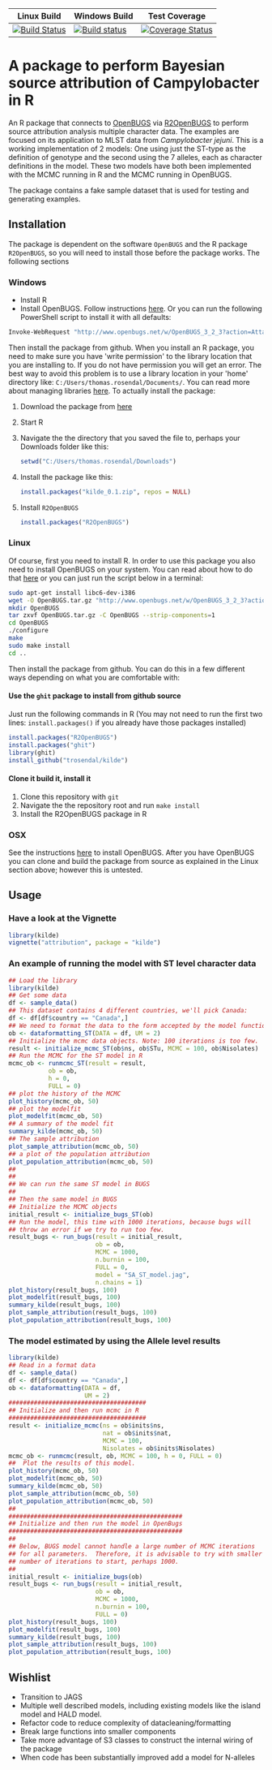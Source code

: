 |Linux Build|Windows Build|Test Coverage|
|----|----|----|
|[![Build Status](https://travis-ci.org/trosendal/kilde.svg)](https://travis-ci.org/trosendal/kilde)|[![Build status](https://ci.appveyor.com/api/projects/status/dlxa7wxqs2lrc2eh?svg=true)](https://ci.appveyor.com/project/trosendal/kilde)|[![Coverage Status](https://coveralls.io/repos/github/trosendal/kilde/badge.svg?maxAge=600&branch=master)](https://coveralls.io/github/trosendal/kilde?branch=master)|
# A package to perform Bayesian source attribution of Campylobacter in R

An R package that connects to
[OpenBUGS](http://www.openbugs.net) via
[R2OpenBUGS](https://cran.r-project.org/web/packages/R2OpenBUGS/vignettes/R2OpenBUGS.pdf) to
perform source attribution analysis multiple character data. The
examples are focused on its application to MLST data from *Campylobacter
jejuni*. This is a working implementation of 2 models: One using just
the ST-type as the definition of genotype and the second using the 7
alleles, each as character definitions in the model. These two models
have both been implemented with the MCMC running in R and the MCMC
running in OpenBUGS.

The package contains a fake sample dataset that is used for testing
and generating examples. 

## Installation

The package is dependent on the software `OpenBUGS` and the R package
`R2OpenBUGS`, so you will need to install those before the package
works. The following sections 

### Windows

  * Install R
  * Install OpenBUGS. Follow instructions
    [here](http://www.openbugs.net/w/Downloads). Or you can run the
    following PowerShell script to install it with all defaults:

```sh
Invoke-WebRequest "http://www.openbugs.net/w/OpenBUGS_3_2_3?action=AttachFile&do=get&target=OpenBUGS323setup.exe" -OutFile "..\OpenBUGS323setup.exe";Start-Process -FilePath "..\OpenBUGS323setup.exe" -ArgumentList "/VERYSILENT" -NoNewWindow -Wait
```

Then install the package from github. When you install an R package,
you need to make sure you have 'write permission' to the library
location that you are installing to. If you do not have permission you
will get an error. The best way to avoid this problem is to use a
library location in your 'home' directory like:
`C:/Users/thomas.rosendal/Documents/`. You can read more about
managing libraries
[here](https://cran.r-project.org/doc/manuals/R-admin.html#Managing-libraries). To
actually install the package:

1. Download the package from
[here](https://ci.appveyor.com/api/projects/trosendal/kilde/artifacts/kilde_0.1.zip)
2. Start R
3. Navigate the the directory that you saved the file to, perhaps your
   Downloads folder like this:

    ```r
    setwd("C:/Users/thomas.rosendal/Downloads")
    ```	
4. Install the package like this:

    ```r
    install.packages("kilde_0.1.zip", repos = NULL)
    ```

5. Install `R2OpenBUGS`

    ```r
    install.packages("R2OpenBUGS")
    ```
### Linux

Of course, first you need to install R. In order to use this package
you also need to install OpenBUGS on your system. You can read about
how to do that [here](http://www.openbugs.net/w/Downloads) or you can
just run the script below in a terminal:

```sh
sudo apt-get install libc6-dev-i386
wget -O OpenBUGS.tar.gz "http://www.openbugs.net/w/OpenBUGS_3_2_3?action=AttachFile&do=get&target=OpenBUGS-3.2.3.tar.gz"
mkdir OpenBUGS
tar zxvf OpenBUGS.tar.gz -C OpenBUGS --strip-components=1
cd OpenBUGS
./configure
make
sudo make install
cd ..
```

Then install the package from github. You can do this in a few
different ways depending on what you are comfortable with:

#### Use the `ghit` package to install from github source

Just run the following commands in R (You may not need to run the
first two lines: `install.packages()` if you already have those
packages installed)

```r
install.packages("R2OpenBUGS")
install.packages("ghit")
library(ghit)
install_github("trosendal/kilde")
```

#### Clone it build it, install it

1. Clone this repository with `git`
2. Navigate the the repository root and run `make install`
3. Install the R2OpenBUGS package in R

### OSX

See the instructions [here](http://www.openbugs.net/w/Downloads) to
install OpenBUGS. After you have OpenBUGS you can clone and build the
package from source as explained in the Linux section above; however
this is untested.


## Usage

### Have a look at the Vignette

```r
library(kilde)
vignette("attribution", package = "kilde")
```

### An example of running the model with ST level character data

```r
## Load the library
library(kilde)
## Get some data
df <- sample_data()
## This dataset contains 4 different countries, we'll pick Canada:
df <- df[df$country == "Canada",]
## We need to format the data to the form accepted by the model function.
ob <- dataformatting_ST(DATA = df, UM = 2)
## Initialize the mcmc data objects. Note: 100 iterations is too few.
result <- initialize_mcmc_ST(ob$ns, ob$STu, MCMC = 100, ob$Nisolates)
## Run the MCMC for the ST model in R
mcmc_ob <- runmcmc_ST(result = result,
           ob = ob,
           h = 0,
           FULL = 0)
## plot the history of the MCMC
plot_history(mcmc_ob, 50)
## plot the modelfit
plot_modelfit(mcmc_ob, 50)
## A summary of the model fit
summary_kilde(mcmc_ob, 50)
## The sample attribution
plot_sample_attribution(mcmc_ob, 50)
## a plot of the population attribution
plot_population_attribution(mcmc_ob, 50)
##
##
## We can run the same ST model in BUGS
##
## Then the same model in BUGS
## Initialize the MCMC objects
initial_result <- initialize_bugs_ST(ob)
## Run the model, this time with 1000 iterations, because bugs will
## throw an error if we try to run too few.
result_bugs <- run_bugs(result = initial_result,
                        ob = ob,
                        MCMC = 1000,
                        n.burnin = 100,
                        FULL = 0,
                        model = "SA_ST_model.jag",
                        n.chains = 1)
plot_history(result_bugs, 100)
plot_modelfit(result_bugs, 100)
summary_kilde(result_bugs, 100)
plot_sample_attribution(result_bugs, 100)
plot_population_attribution(result_bugs, 100)
```
### The model estimated by using the Allele level results

```r
library(kilde)
## Read in a format data
df <- sample_data()
df <- df[df$country == "Canada",]
ob <- dataformatting(DATA = df,
                     UM = 2)
######################################
## Initialize and then run mcmc in R
######################################
result <- initialize_mcmc(ns = ob$inits$ns,
                          nat = ob$inits$nat,
                          MCMC = 100,
                          Nisolates = ob$inits$Nisolates)
mcmc_ob <- runmcmc(result, ob, MCMC = 100, h = 0, FULL = 0)
##  Plot the results of this model.
plot_history(mcmc_ob, 50)
plot_modelfit(mcmc_ob, 50)
summary_kilde(mcmc_ob, 50)
plot_sample_attribution(mcmc_ob, 50)
plot_population_attribution(mcmc_ob, 50)
##
################################################
## Initialize and then run the model in OpenBugs
################################################
##
## Below, BUGS model cannot handle a large number of MCMC iterations
## for all parameters.  Therefore, it is advisable to try with smaller
## number of iterations to start, perhaps 1000.
##
initial_result <- initialize_bugs(ob)
result_bugs <- run_bugs(result = initial_result,
                        ob = ob,
                        MCMC = 1000,
                        n.burnin = 100,
                        FULL = 0)
plot_history(result_bugs, 100)
plot_modelfit(result_bugs, 100)
summary_kilde(result_bugs, 100)
plot_sample_attribution(result_bugs, 100)
plot_population_attribution(result_bugs, 100)

```

## Wishlist

* Transition to JAGS
* Multiple well described models, including existing models like the
  island model and HALD model.
* Refactor code to reduce complexity of datacleaning/formatting
* Break large functions into smaller components
* Take more advantage of S3 classes to construct the internal wiring
  of the package
* When code has been substantially improved add a model for N-alleles

